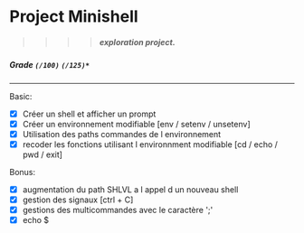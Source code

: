 # Project Minishell
>>>> ##### exploration project.

##### Grade ``(/100)`` ``(/125)*``
--------  -----------------------

Basic:
- [X] Créer un shell et afficher un prompt
- [X] Créer un environnement modifiable [env / setenv / unsetenv]
- [X] Utilisation des paths commandes de l environnement
- [X] recoder les fonctions utilisant l environnment modifiable [cd / echo / pwd / exit]

Bonus:
- [X] augmentation du path SHLVL a l appel d un nouveau shell
- [X] gestion des signaux [ctrl + C]
- [X] gestions des multicommandes avec le caractère ';'
- [X] echo $

